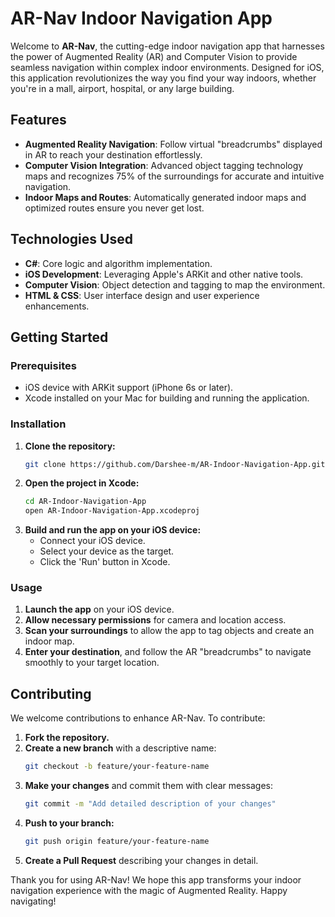 # AR-Nav Indoor Navigation App

Welcome to **AR-Nav**, the cutting-edge indoor navigation app that harnesses the power of Augmented Reality (AR) and Computer Vision to provide seamless navigation within complex indoor environments. Designed for iOS, this application revolutionizes the way you find your way indoors, whether you're in a mall, airport, hospital, or any large building.

## Features

- **Augmented Reality Navigation**: Follow virtual "breadcrumbs" displayed in AR to reach your destination effortlessly.
- **Computer Vision Integration**: Advanced object tagging technology maps and recognizes 75% of the surroundings for accurate and intuitive navigation.
- **Indoor Maps and Routes**: Automatically generated indoor maps and optimized routes ensure you never get lost.

## Technologies Used

- **C#**: Core logic and algorithm implementation.
- **iOS Development**: Leveraging Apple's ARKit and other native tools.
- **Computer Vision**: Object detection and tagging to map the environment.
- **HTML & CSS**: User interface design and user experience enhancements.

## Getting Started

### Prerequisites

- iOS device with ARKit support (iPhone 6s or later).
- Xcode installed on your Mac for building and running the application.

### Installation

1. **Clone the repository:**
   ```bash
   git clone https://github.com/Darshee-m/AR-Indoor-Navigation-App.git
   ```
2. **Open the project in Xcode:**
   ```bash
   cd AR-Indoor-Navigation-App
   open AR-Indoor-Navigation-App.xcodeproj
   ```
3. **Build and run the app on your iOS device:**
   - Connect your iOS device.
   - Select your device as the target.
   - Click the 'Run' button in Xcode.

### Usage

1. **Launch the app** on your iOS device.
2. **Allow necessary permissions** for camera and location access.
3. **Scan your surroundings** to allow the app to tag objects and create an indoor map.
4. **Enter your destination**, and follow the AR "breadcrumbs" to navigate smoothly to your target location.

## Contributing

We welcome contributions to enhance AR-Nav. To contribute:

1. **Fork the repository.**
2. **Create a new branch** with a descriptive name:
   ```bash
   git checkout -b feature/your-feature-name
   ```
3. **Make your changes** and commit them with clear messages:
   ```bash
   git commit -m "Add detailed description of your changes"
   ```
4. **Push to your branch:**
   ```bash
   git push origin feature/your-feature-name
   ```
5. **Create a Pull Request** describing your changes in detail.

Thank you for using AR-Nav! We hope this app transforms your indoor navigation experience with the magic of Augmented Reality. Happy navigating!
